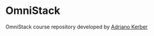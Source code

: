 # OmniStack

OmniStack course repository developed by [Adriano Kerber](https://www.linkedin.com/in/adrianokerber/)
